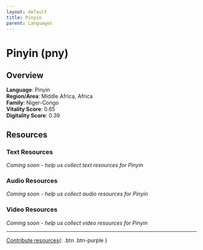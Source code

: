 ```yaml
---
layout: default
title: Pinyin
parent: Languages
---
```


# Pinyin (pny)

## Overview

**Language**: Pinyin  
**Region/Area**: Middle Africa, Africa  
**Family**: Niger-Congo  
**Vitality Score**: 0.65  
**Digitality Score**: 0.39  

## Resources

### Text Resources
*Coming soon - help us collect text resources for Pinyin*

### Audio Resources
*Coming soon - help us collect audio resources for Pinyin*

### Video Resources
*Coming soon - help us collect video resources for Pinyin*

---

[Contribute resources](https://fairtrain.github.io/){: .btn .btn-purple }
